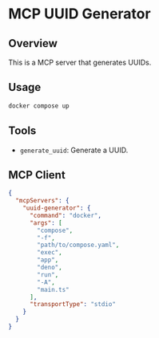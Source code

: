 # MCP UUID Generator

## Overview

This is a MCP server that generates UUIDs.

## Usage

```bash
docker compose up
```

## Tools

- `generate_uuid`: Generate a UUID.

## MCP Client

```json
{
  "mcpServers": {
    "uuid-generator": {
      "command": "docker",
      "args": [
        "compose",
        "-f",
        "path/to/compose.yaml",
        "exec",
        "app",
        "deno",
        "run",
        "-A",
        "main.ts"
      ],
      "transportType": "stdio"
    }
  }
}
```
